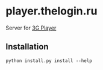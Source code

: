 player.thelogin.ru
==================

Server for [3G Player](https://github.com/themylogin/3G-Player)

Installation
------------

```
python install.py install --help
```

